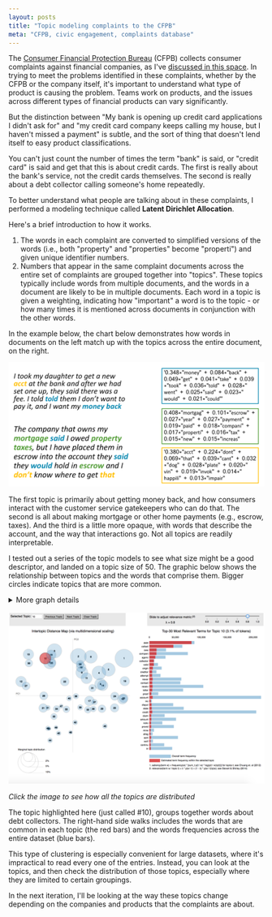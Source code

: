 ```yaml
---
layout: posts
title: "Topic modeling complaints to the CFPB"
meta: "CFPB, civic engagement, complaints database"
---
```


The [Consumer Financial Protection Bureau](https://www.consumerfinance.gov/) (CFPB) collects consumer complaints against financial companies, as I've [discussed in this space](https://austinbrian.github.io/blog/cfpb-complaints-inauguration/). In trying to meet the problems identified in these complaints, whether by the CFPB or the company itself, it's important to understand what type of product is causing the problem. Teams work on products, and the issues across different types of financial products can vary significantly.

But the distinction between "My bank is opening up credit card applications I didn't ask for" and "my credit card company keeps calling my house, but I haven't missed a payment" is subtle, and the sort of thing that doesn't lend itself to easy product classifications.    

You can't just count the number of times the term "bank" is said, or "credit card" is said and get that this is about credit cards. The first is really about the bank's service, not the credit cards themselves. The second is really about a debt collector calling someone's home repeatedly.

To better understand what people are talking about in these complaints, I performed a modeling technique called **Latent Dirichlet Allocation**.

Here's a brief introduction to how it works.
1. The words in each complaint are converted to simplified versions of the words (i.e., both "property" and "properties" become "properti") and given unique identifier numbers.
2. Numbers that appear in the same complaint documents across the entire set of complaints are grouped together into "topics". These topics typically include words from multiple documents, and the words in a document are likely to be in multiple documents. Each word in a topic is given a weighting, indicating how "important" a word is to the topic - or how many times it is mentioned across documents in conjunction with the other words.   

In the example below, the chart below demonstrates how words in documents on the left match up with the topics across the entire document, on the right.   

![](/images/conceptual_topic_modeling.png)   

The first topic is primarily about getting money back, and how consumers interact with the customer service gatekeepers who can do that. The second is all about making mortgage or other home payments (e.g., escrow, taxes). And the third is a little more opaque, with words that describe the account, and the way that interactions go. Not all topics are readily interpretable.

I tested out a series of the topic models to see what size might be a good descriptor, and landed on a topic size of 50. The graphic below shows the relationship between topics and the words that comprise them. Bigger circles indicate topics that are more common.

<details><summary>More graph details</summary> The topics are organized by plotting them on the axes of the two linear combinations that best describe their features - a method known as <a href="https://medium.com/towards-data-science/a-one-stop-shop-for-principal-component-analysis-5582fb7e0a9c" title="Really excellent overview of the technicals behind PCA">Principal Component Analysis</a>. The blue bars on the right-hand side indicate the frequency of a word across all the documents in the entire dataset. The red bar indicates how frequent the terms are within a topic. The relevance metric &lambda; is a representation of the relative exclusivity of a term - higher values are more frequent, less exclusive, and lower values are more exclusive, but may be more idiosyncratic.<br>       
<em>The LDA visualization tool used for this project was developed by <a href="http://www.kennyshirley.com/LDAvis/">Carson Sievert and Kenny Shirley</a></em>.
</details> <br>   
<span align="center">
<a href="../images/cfpb/model_50_topics_graphic.html">
  <img src="../images/cfpb/lda_50_topic_static_topic10.png"></a>
</span>   

*Click the image to see how all the topics are distributed*

The topic highlighted here (just called \#10), groups together words about debt collectors. The right-hand side walks includes the words that are common in each topic (the red bars) and the words frequencies across the entire dataset (blue bars).   

This type of clustering is especially convenient for large datasets, where it's impractical to read every one of the entries. Instead, you can look at the topics, and then check the distribution of those topics, especially where they are limited to certain groupings.  

In the next iteration, I'll be looking at the way these topics change depending on the companies and products that the complaints are about.
